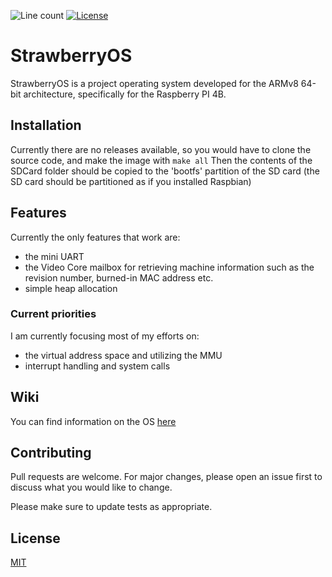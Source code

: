 ![Line count][Line-badge] [![License][License-badge]]([License-link])

# StrawberryOS

StrawberryOS is a project operating system developed for the ARMv8 64-bit architecture, specifically for the Raspberry PI 4B.

## Installation

Currently there are no releases available, so you would have to clone the source code, and make the image with ``make all``
Then the contents of the SDCard folder should be copied to the 'bootfs' partition of the SD card (the SD card should be partitioned as if you installed Raspbian)

## Features

Currently the only features that work are:

- the mini UART
- the Video Core mailbox for retrieving machine information such as the revision number, burned-in MAC address etc.
- simple heap allocation

### Current priorities

I am currently focusing most of my efforts on:

- the virtual address space and utilizing the MMU
- interrupt handling and system calls

## Wiki

You can find information on the OS [here](https://github.com/stcksmsh/StrawberryOS/wiki)

## Contributing

Pull requests are welcome. For major changes, please open an issue first
to discuss what you would like to change.

Please make sure to update tests as appropriate.

## License

[MIT][License-link]

[Line-badge]: https://img.shields.io/badge/Lines-4.38k-f89820?style=for-the-badge
[License-badge]: https://img.shields.io/badge/License-MIT-04a635?style=for-the-badge
[License-link]: https://opensource.org/licenses/MIT
